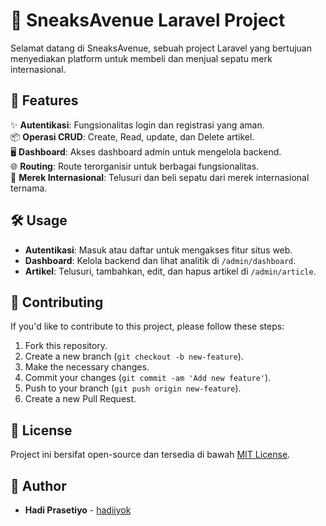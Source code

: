 # 🚀 SneaksAvenue Laravel Project

Selamat datang di SneaksAvenue, sebuah project Laravel yang bertujuan menyediakan platform untuk membeli dan menjual sepatu merk internasional.

## 🌟 Features

✨ **Autentikasi**: Fungsionalitas login dan registrasi yang aman.  
📦 **Operasi CRUD**: Create, Read, update, dan Delete artikel.  
🖥️ **Dashboard**: Akses dashboard admin untuk mengelola backend.  
🌐 **Routing**: Route terorganisir untuk berbagai fungsionalitas.  
👟 **Merek Internasional**: Telusuri dan beli sepatu dari merek internasional ternama.

## 🛠️ Usage

*   **Autentikasi**: Masuk atau daftar untuk mengakses fitur situs web.
*   **Dashboard**: Kelola backend dan lihat analitik di `/admin/dashboard`.
*   **Artikel**: Telusuri, tambahkan, edit, dan hapus artikel di `/admin/article`.

## 🤝 Contributing

If you'd like to contribute to this project, please follow these steps:
1. Fork this repository.
2. Create a new branch (`git checkout -b new-feature`).
3. Make the necessary changes.
4. Commit your changes (`git commit -am 'Add new feature'`).
5. Push to your branch (`git push origin new-feature`).
6. Create a new Pull Request.

## 📜 License 
Project ini bersifat open-source dan tersedia di bawah [MIT License](LICENSE).

## 👤 Author
- **Hadi Prasetiyo** - [hadiiyok](https://github.com/hadiprasetiyo)
